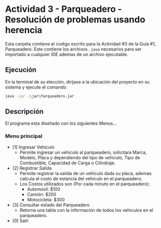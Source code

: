 # Actividad 3 - Parqueadero - Resolución de problemas usando herencia
Esta carpeta contiene el codigo escrito para la Actividad #3 de la Guía #1, Parqueadero. Este contiene los archivos `.java` necesarios para ser importado a cualquier IDE ademas de un archivo ejecutable.

## Ejecución
En la terminal de su elección, dirijase a la ubicación del proyecto en su sistema y ejecute el comando:
``` bash
java -jar .\jar\Parqueadero.jar
```

## Descripción
El programa esta diseñado con los siguientes Menus...

### Menu principal
- [1] Ingresar Vehículo
    - Permite ingresar un vehiculo al parqueadero, solicitara Marca, Modelo, Placa y dependiendo del tipo de vehiculo, Tipo de Combustible, Capacidad de Carga o Cilindraje.
- [2] Registrar Salida
    - Permite registrar la salida de un vehiculo dada su placa, ademas calcula el costo de estancia del vehiculo en el parqueadero.
    - Los Costos utilizados son (Por cada minuto en el parqueadero):
        - Automovil: $100
        - Camión: $200
        - Motocicleta: $300
- [3] Consultar estado del Parqueadero
    - Retorna una tabla con la información de todos los vehiculos en el parqueadero.
- [0] Salir